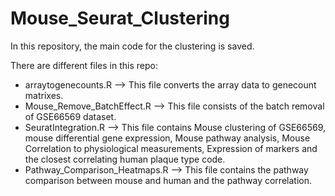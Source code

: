 # Mouse_Seurat_Clustering
In this repository, the main code for the clustering is saved. 

There are different files in this repo:

-   arraytogenecounts.R            -->   This file converts the array data to genecount matrixes.
-   Mouse_Remove_BatchEffect.R     -->   This file consists of the batch removal of GSE66569 dataset.
-   SeuratIntegration.R            -->   This file contains Mouse clustering of GSE66569, mouse differential gene expression, Mouse pathway analysis, Mouse Correlation to physiological measurements, Expression of markers and the closest correlating human plaque type code.
-   Pathway_Comparison_Heatmaps.R  -->   This file contains the pathway comparison between mouse and human and the pathway correlation.

